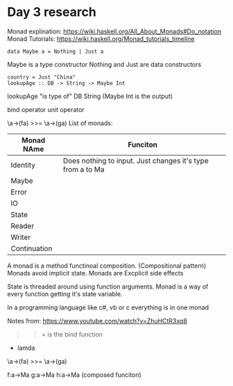 # Day 3 research

Monad explination: https://wiki.haskell.org/All_About_Monads#Do_notation
Monad Tutorials: https://wiki.haskell.org/Monad_tutorials_timeline

````
data Maybe a = Nothing | Just a
````
Maybe is a type constructor
Nothing and Just are data constructors

````
country = Just "China"
lookupAge :: DB -> String -> Maybe Int
````

lookupAge "is type of" DB String  (Maybe Int is the output)

bind operator
unit operator

\a->(fa) >>= \a->(ga)
List of monads:

| Monad NAme   | Funciton  |
| ------------ | --------- |
| Identity     | Does nothing to input. Just changes it's type from a to Ma |
| Maybe        |
| Error        |
| IO           |
| State        |
| Reader       |
| Writer       |
| Continuation |


A monad is a method functinoal composition. (Compositional pattern)
Monads avoid implicit state.
Monads are Excplicit side effects

State is threaded around using function arguments. Monad is a way of every function getting it's state variable.

In a programming language like c#, vb or c everything is in one monad


Notes from: https://www.youtube.com/watch?v=ZhuHCtR3xq8
>>=   is the bind function
 - lamda


\a->(fa) >>= \a->(ga)

f:a->Ma
g:a->Ma
h:a->Ma   (composed funciton)
